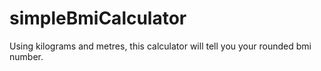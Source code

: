 # simpleBmiCalculator

Using kilograms and metres, this calculator will tell you your rounded bmi number.
